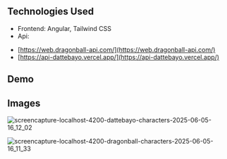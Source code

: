 ## Technologies Used

* Frontend: Angular, Tailwind CSS
* Api: 
- [https://web.dragonball-api.com/](https://web.dragonball-api.com/)
- [https://api-dattebayo.vercel.app/](https://api-dattebayo.vercel.app/)

## Demo

## Images

![screencapture-localhost-4200-dattebayo-characters-2025-06-05-16_12_02](https://github.com/user-attachments/assets/d68f347a-cd3d-45f9-8f3c-03d53d71b572)

![screencapture-localhost-4200-dragonball-characters-2025-06-05-16_11_33](https://github.com/user-attachments/assets/ca0a2dbc-590d-4922-b124-2f61ec17e504)
